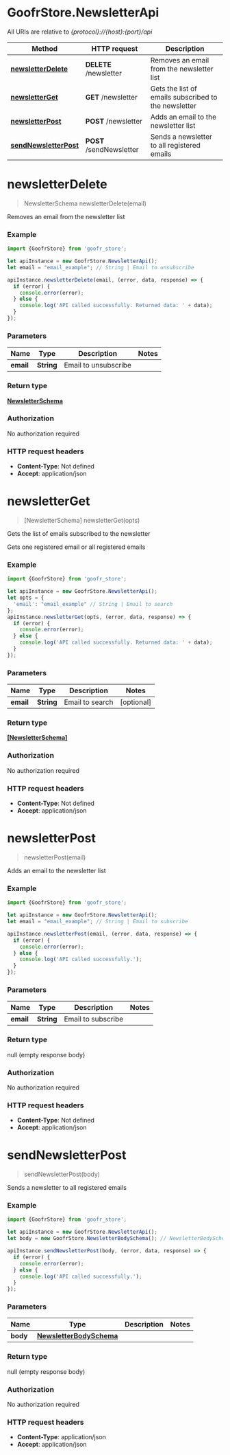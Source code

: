 # GoofrStore.NewsletterApi

All URIs are relative to *{protocol}://{host}:{port}/api*

Method | HTTP request | Description
------------- | ------------- | -------------
[**newsletterDelete**](NewsletterApi.md#newsletterDelete) | **DELETE** /newsletter | Removes an email from the newsletter list
[**newsletterGet**](NewsletterApi.md#newsletterGet) | **GET** /newsletter | Gets the list of emails subscribed to the newsletter
[**newsletterPost**](NewsletterApi.md#newsletterPost) | **POST** /newsletter | Adds an email to the newsletter list
[**sendNewsletterPost**](NewsletterApi.md#sendNewsletterPost) | **POST** /sendNewsletter | Sends a newsletter to all registered emails

<a name="newsletterDelete"></a>
# **newsletterDelete**
> NewsletterSchema newsletterDelete(email)

Removes an email from the newsletter list

### Example
```javascript
import {GoofrStore} from 'goofr_store';

let apiInstance = new GoofrStore.NewsletterApi();
let email = "email_example"; // String | Email to unsubscribe

apiInstance.newsletterDelete(email, (error, data, response) => {
  if (error) {
    console.error(error);
  } else {
    console.log('API called successfully. Returned data: ' + data);
  }
});
```

### Parameters

Name | Type | Description  | Notes
------------- | ------------- | ------------- | -------------
 **email** | **String**| Email to unsubscribe | 

### Return type

[**NewsletterSchema**](NewsletterSchema.md)

### Authorization

No authorization required

### HTTP request headers

 - **Content-Type**: Not defined
 - **Accept**: application/json

<a name="newsletterGet"></a>
# **newsletterGet**
> [NewsletterSchema] newsletterGet(opts)

Gets the list of emails subscribed to the newsletter

Gets one registered email or all registered emails

### Example
```javascript
import {GoofrStore} from 'goofr_store';

let apiInstance = new GoofrStore.NewsletterApi();
let opts = { 
  'email': "email_example" // String | Email to search
};
apiInstance.newsletterGet(opts, (error, data, response) => {
  if (error) {
    console.error(error);
  } else {
    console.log('API called successfully. Returned data: ' + data);
  }
});
```

### Parameters

Name | Type | Description  | Notes
------------- | ------------- | ------------- | -------------
 **email** | **String**| Email to search | [optional] 

### Return type

[**[NewsletterSchema]**](NewsletterSchema.md)

### Authorization

No authorization required

### HTTP request headers

 - **Content-Type**: Not defined
 - **Accept**: application/json

<a name="newsletterPost"></a>
# **newsletterPost**
> newsletterPost(email)

Adds an email to the newsletter list

### Example
```javascript
import {GoofrStore} from 'goofr_store';

let apiInstance = new GoofrStore.NewsletterApi();
let email = "email_example"; // String | Email to subscribe

apiInstance.newsletterPost(email, (error, data, response) => {
  if (error) {
    console.error(error);
  } else {
    console.log('API called successfully.');
  }
});
```

### Parameters

Name | Type | Description  | Notes
------------- | ------------- | ------------- | -------------
 **email** | **String**| Email to subscribe | 

### Return type

null (empty response body)

### Authorization

No authorization required

### HTTP request headers

 - **Content-Type**: Not defined
 - **Accept**: application/json

<a name="sendNewsletterPost"></a>
# **sendNewsletterPost**
> sendNewsletterPost(body)

Sends a newsletter to all registered emails

### Example
```javascript
import {GoofrStore} from 'goofr_store';

let apiInstance = new GoofrStore.NewsletterApi();
let body = new GoofrStore.NewsletterBodySchema(); // NewsletterBodySchema | 

apiInstance.sendNewsletterPost(body, (error, data, response) => {
  if (error) {
    console.error(error);
  } else {
    console.log('API called successfully.');
  }
});
```

### Parameters

Name | Type | Description  | Notes
------------- | ------------- | ------------- | -------------
 **body** | [**NewsletterBodySchema**](NewsletterBodySchema.md)|  | 

### Return type

null (empty response body)

### Authorization

No authorization required

### HTTP request headers

 - **Content-Type**: application/json
 - **Accept**: application/json


